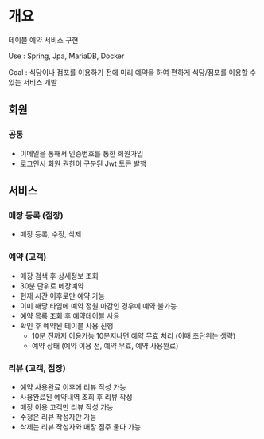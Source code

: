 # 개요
테이블 예약 서비스 구현

Use : Spring, Jpa, MariaDB, Docker 

Goal : 식당이나 점포를 이용하기 전에 미리 예약을 하여 편하게 식당/점포를 이용할 수 있는 서비스 개발

## 회원
### 공통
- 이메일을 통해서 인증번호를 통한 회원가입
- 로그인시 회원 권한이 구분된 Jwt 토큰 발행

## 서비스
### 매장 등록 (점장)
- 매장 등록, 수정, 삭제

### 예약 (고객) 
- 매장 검색 후 상세정보 조회
- 30분 단위로 메장예약 
- 현재 시간 이후로만 예약 가능
- 이미 해당 타임에 예약 정원 마감인 경우에 예약 불가능
- 예약 목록 조회 후 예약테이블 사용
- 확인 후 예약된 테이블 사용 진행
    - 10분 전까지 이용가능 10분지나면 예약 무효 처리 (이때 초단위는 생략)
    - 예약 상태 (예약 이용 전, 예약 무효, 예약 사용완료)
### 리뷰 (고객, 점장)
 - 예약 사용완료 이후에 리뷰 작성 가능
 - 사용완료된 예약내역 조회 후 리뷰 작성
 - 매장 이용 고객만 리뷰 작성 가능
 - 수정은 리뷰 작성자만 가능
 - 삭제는 리뷰 작성자와 매장 점주 둘다 가능



